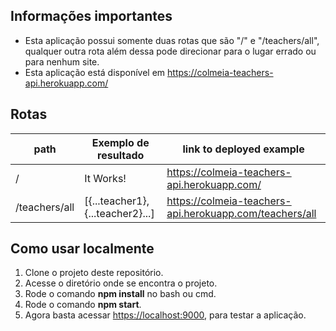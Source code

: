 ## Informações importantes
<ul>
    <li>
        Esta aplicação possui somente duas rotas que são "/" e "/teachers/all", 
        qualquer outra rota além dessa pode direcionar para o lugar errado 
        ou para nenhum site.
    </li>
    <li>
        Esta aplicação está disponível em 
        <a href="https://colmeia-teachers-api.herokuapp.com/" target="blank" >
            https://colmeia-teachers-api.herokuapp.com/
        </a>
    </li>
</ul>


## Rotas
<table>
    <thead>
         <tr>
            <th>path</th>
            <th>Exemplo de resultado</th>
            <th>link to deployed example</th>
        </tr>
    </thead>
    <tbody>
        <tr>
            <td>/</td>
            <td>It Works!</td>
            <td>
                <a target="blank" href="https://colmeia-teachers-api.herokuapp.com/" >
                    https://colmeia-teachers-api.herokuapp.com/
                </a>
            </td>
        </tr>
        <tr>
            <td>/teachers/all</td>
            <td>[{...teacher1}, {...teacher2}...]</td>
            <td>
                <a target="blank" href="https://colmeia-teachers-api.herokuapp.com/teachers/all" >
                    https://colmeia-teachers-api.herokuapp.com/teachers/all
                </a>
            </td>
        </tr>
    </tbody>
</table>


## Como usar localmente
<ol>
    <li>Clone o projeto deste repositório.</li>
    <li>Acesse o diretório onde se encontra o projeto.</li>
    <li>Rode o comando <b>npm install</b> no bash ou cmd.</li>
    <li>Rode o comando <b>npm start</b>.</li>
    <li>
        Agora basta acessar <a href="http://localhost:9000" target="blank" >https://localhost:9000</a>,
        para testar a aplicação.
    </li>
</ol>